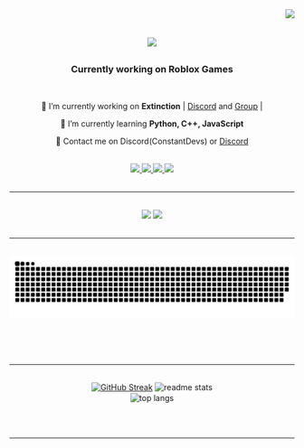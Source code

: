 <img align="right" src="https://visitor-badge.laobi.icu/badge?page_id=ConstantDevs.ConstantDevs" />

<h1 align="center">
    <img src="https://readme-typing-svg.demolab.com?font=Archivo+Black&size=25&duration=4000&pause=1&color=6A2DFF&center=true&random=false&width=435&lines=ConstantDevs;Lua+Developer" />

</h1>

<h3 align="center">Currently working on Roblox Games</h3>

<br/>

<div align="center">
 
 🧟 I’m currently working on **Extinction** | [Discord](https://discord.gg/PgHvPkDzUS) and [Group](https://www.roblox.com/groups/5955799/DevilGames#!/about) |
 
 🌱 I’m currently learning **Python, C++, JavaScript**

💬 Contact me on Discord(ConstantDevs) or [Discord](https://discord.gg/PgHvPkDzUS)


 </div>
  
<br/>

<div align="center"> 
  <a href="mailto:constant.suchet@gmail.com">
    <img src="https://img.shields.io/badge/Gmail-333333?style=for-the-badge&logo=gmail&logoColor=red" />
  </a>
  <a href="https://linkedin.com/in/constant-such-2851b52a1" target="_blank">
    <img src="https://img.shields.io/badge/LinkedIn-0077B5?style=for-the-badge&logo=linkedin&logoColor=white" target="_blank" />
  </a>
 <a href="constantsuchet.fr" target="_blank">
    <img src="https://img.shields.io/badge/website-000000?style=for-the-badge&logo=About.me&logoColor=white" target="_blank" />
  </a>
  <a href="https://discord.gg/PgHvPkDzUS
" target="_blank">
    <img src="https://img.shields.io/badge/Discord-7289DA?style=for-the-badge&logo=discord&logoColor=white" target="_blank" />
  </a>
</div>
<br/>

 <hr/> 


<br/>
<div align="center">
    <img src="https://skillicons.dev/icons?i=git,vscode,github,idea,eclipse" />
    <img src="https://skillicons.dev/icons?i=lua,py,cpp,cs,java" /><br>
</div>

<br/>
<hr/>


<div align="center">

  <br>
  <img alt="snake eating my contributions" src="https://raw.githubusercontent.com/ConstantDevs/ConstantDevs/output/github-contribution-grid-snake.svg" />
  
  <br/><br/><br/>
</div>

<hr/>


<br>
<div align=center>
  <a href="https://git.io/streak-stats"><img src="https://streak-stats.demolab.com?user=ConstantDevs&theme=shadow-purple&date_format=M%20j%5B%2C%20Y%5D&mode=weekly" alt="GitHub Streak" /></a>
  <img width=390 src="https://github-readme-stats.vercel.app/api?username=ConstantDevs&theme=midnight-purple&show_icons=true" alt="readme stats" />
  <br/>
  <img width=325 align="center" src="https://github-readme-stats.vercel.app/api/top-langs/?username=ConstantDevs&hide=HTML&langs_count=8&layout=compact&theme=midnight_purple&border_radius=10&size_weight=0.5&count_weight=0.5&exclude_repo=github-readme-stats" alt="top langs" />
</div>

<br/><br/>

<hr/>

